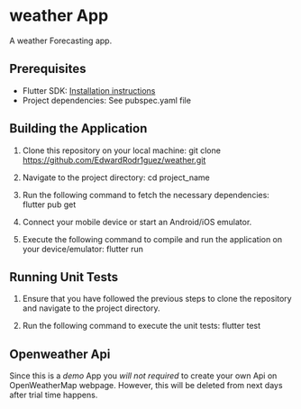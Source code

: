 # weather App

A weather Forecasting app.

## Prerequisites

- Flutter SDK: [Installation instructions](https://flutter.dev/docs/get-started/install)
- Project dependencies: See pubspec.yaml file

## Building the Application

1. Clone this repository on your local machine: git clone https://github.com/EdwardRodr1guez/weather.git

2. Navigate to the project directory: cd project_name
3. Run the following command to fetch the necessary dependencies: flutter pub get
4. Connect your mobile device or start an Android/iOS emulator.
5. Execute the following command to compile and run the application on your device/emulator: flutter run

## Running Unit Tests

1. Ensure that you have followed the previous steps to clone the repository and navigate to the project directory.

2. Run the following command to execute the unit tests: flutter test

## Openweather Api

Since this is a _demo_ App you _will not required_ to create your own Api on OpenWeatherMap webpage. However, this will be deleted from next days after trial time happens.
